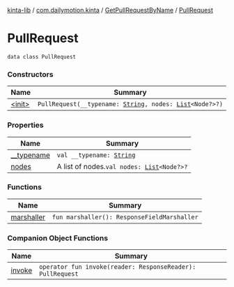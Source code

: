 [kinta-lib](../../../index.md) / [com.dailymotion.kinta](../../index.md) / [GetPullRequestByName](../index.md) / [PullRequest](./index.md)

# PullRequest

`data class PullRequest`

### Constructors

| Name | Summary |
|---|---|
| [&lt;init&gt;](-init-.md) | `PullRequest(__typename: `[`String`](https://kotlinlang.org/api/latest/jvm/stdlib/kotlin/-string/index.html)`, nodes: `[`List`](https://kotlinlang.org/api/latest/jvm/stdlib/kotlin.collections/-list/index.html)`<Node?>?)` |

### Properties

| Name | Summary |
|---|---|
| [__typename](__typename.md) | `val __typename: `[`String`](https://kotlinlang.org/api/latest/jvm/stdlib/kotlin/-string/index.html) |
| [nodes](nodes.md) | A list of nodes.`val nodes: `[`List`](https://kotlinlang.org/api/latest/jvm/stdlib/kotlin.collections/-list/index.html)`<Node?>?` |

### Functions

| Name | Summary |
|---|---|
| [marshaller](marshaller.md) | `fun marshaller(): ResponseFieldMarshaller` |

### Companion Object Functions

| Name | Summary |
|---|---|
| [invoke](invoke.md) | `operator fun invoke(reader: ResponseReader): PullRequest` |
